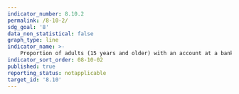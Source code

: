 ```yaml
---
indicator_number: 8.10.2
permalink: /8-10-2/
sdg_goal: '8'
data_non_statistical: false
graph_type: line
indicator_name: >-
    Proportion of adults (15 years and older) with an account at a bank or other financial institution or with a mobile-money-service provider
indicator_sort_order: 08-10-02
published: true
reporting_status: notapplicable
target_id: '8.10'
---
```

